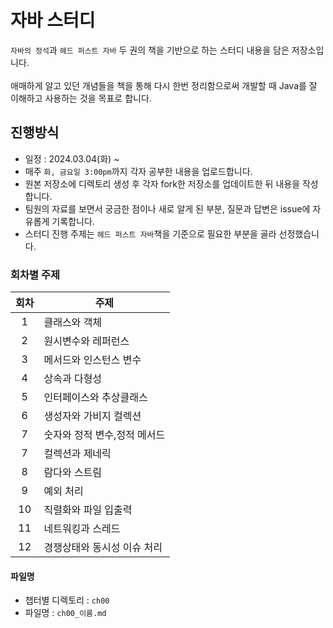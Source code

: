 # 자바 스터디 

`자바의 정석`과 `헤드 퍼스트 자바` 두 권의 책을 기반으로 하는 스터디 내용을 담은 저장소입니다. 
<br></br>
애매하게 알고 있던 개념들을 책을 통해 다시 한번 정리함으로써 개발할 때 Java를 잘 이해하고 사용하는 것을 목표로 합니다. 


## 진행방식 
* 일정 : 2024.03.04(화) ~ 
* 매주 `화, 금요일 3:00pm`까지 각자 공부한 내용을 업로드합니다.
* 원본 저장소에 디렉토리 생성 후 각자 fork한 저장소를 업데이트한 뒤 내용을 작성합니다. 
* 팀원의 자료를 보면서 궁금한 점이나 새로 알게 된 부분, 질문과 답변은 issue에 자유롭게 기록합니다.
* 스터디 진행 주제는 `헤드 퍼스트 자바`책을 기준으로 필요한 부분을 골라 선정했습니다.


### 회차별 주제  
|회차|주제|
|:---:|---|
|1|클래스와 객체|
|2|원시변수와 레퍼런스|
|3|메서드와 인스턴스 변수|
|4|상속과 다형성|
|5|인터페이스와 추상클래스|
|6|생성자와 가비지 컬렉션|
|7|숫자와 정적 변수,정적 메서드|
|7|컬렉션과 제네릭|
|8|람다와 스트림|
|9|예외 처리|
|10|직렬화와 파일 입출력|
|11|네트워킹과 스레드|
|12|경쟁상태와 동시성 이슈 처리|

#### 파일명 
* 챕터별 디렉토리 : `ch00`
* 파일명 :  `ch00_이름.md`

